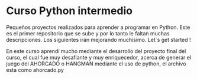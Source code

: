 # Curso Python intermedio
Pequeños proyectos realizados para aprender a programar en Python. Este es el primer repositorio que se sube y por lo tanto le faltan muchas descripciones. Los siguientes irán mejorando muchísimo. 
Let´s get started !

En este curso aprendí mucho mediante el desarrollo del proyecto final del curso, el cual fue muy desafiante y muy enriquecedor, acerca de generar el juego del AHORCADO o HANGMAN mediante el uso de python, el archivo esta como ahorcado.py
